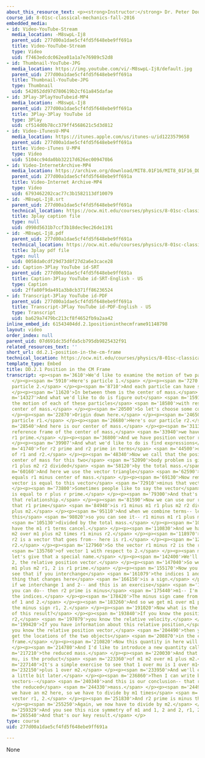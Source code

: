 ```yaml
---
about_this_resource_text: <p><strong>Instructor:</strong> Dr. Peter Dourmashkin</p>
course_id: 8-01sc-classical-mechanics-fall-2016
embedded_media:
- id: Video-YouTube-Stream
  media_location: -M8swpL-Ij8
  parent_uid: 277d00a1dae5cf4fd5f648ebe9ff691a
  title: Video-YouTube-Stream
  type: Video
  uid: f7463edcdc062ea01a1a7e76989c52d8
- id: Thumbnail-YouTube-JPG
  media_location: https://img.youtube.com/vi/-M8swpL-Ij8/default.jpg
  parent_uid: 277d00a1dae5cf4fd5f648ebe9ff691a
  title: Thumbnail-YouTube-JPG
  type: Thumbnail
  uid: 542052dd97d780619b2cf61a845dafae
- id: 3Play-3PlayYouTubeid-MP4
  media_location: -M8swpL-Ij8
  parent_uid: 277d00a1dae5cf4fd5f648ebe9ff691a
  title: 3Play-3Play YouTube id
  type: 3Play
  uid: cf514d0b78cc379ff4568621c5d3d812
- id: Video-iTunesU-MP4
  media_location: https://itunes.apple.com/us/itunes-u/id1223579658
  parent_uid: 277d00a1dae5cf4fd5f648ebe9ff691a
  title: Video-iTunes U-MP4
  type: Video
  uid: 5104cc94da0bb32217d626ec009470b6
- id: Video-InternetArchive-MP4
  media_location: https://archive.org/download/MIT8.01F16/MIT8_01F16_DD_CMframe1_360p.mp4
  parent_uid: 277d00a1dae5cf4fd5f648ebe9ff691a
  title: Video-Internet Archive-MP4
  type: Video
  uid: 6793462202cac77c3b1582113df10079
- id: -M8swpL-Ij8.srt
  parent_uid: 277d00a1dae5cf4fd5f648ebe9ff691a
  technical_location: https://ocw.mit.edu/courses/physics/8-01sc-classical-mechanics-fall-2016/week-9-collision-theory/dd.2.1-position-in-the-cm-frame/dd.2.1-position-in-the-cm-frame/-M8swpL-Ij8.srt
  title: 3play caption file
  type: null
  uid: d998d5631b7ccf3b18dec9ec26de1191
- id: -M8swpL-Ij8.pdf
  parent_uid: 277d00a1dae5cf4fd5f648ebe9ff691a
  technical_location: https://ocw.mit.edu/courses/physics/8-01sc-classical-mechanics-fall-2016/week-9-collision-theory/dd.2.1-position-in-the-cm-frame/dd.2.1-position-in-the-cm-frame/-M8swpL-Ij8.pdf
  title: 3play pdf file
  type: null
  uid: 0058da0cdf29d73d8f27d2a6e3cace28
- id: Caption-3Play YouTube id-SRT
  parent_uid: 277d00a1dae5cf4fd5f648ebe9ff691a
  title: Caption-3Play YouTube id-SRT-English - US
  type: Caption
  uid: 2ffa80f9da491a3b8cb371ff86236524
- id: Transcript-3Play YouTube id-PDF
  parent_uid: 277d00a1dae5cf4fd5f648ebe9ff691a
  title: Transcript-3Play YouTube id-PDF-English - US
  type: Transcript
  uid: ba629a7479bc213cf8f4652fb9a2aa42
inline_embed_id: 61543404dd.2.1positioninthecmframe91148798
layout: video
order_index: null
parent_uid: 07d691dc35dfda5cb795db9825432f91
related_resources_text: ''
short_url: dd.2.1-position-in-the-cm-frame
technical_location: https://ocw.mit.edu/courses/physics/8-01sc-classical-mechanics-fall-2016/week-9-collision-theory/dd.2.1-position-in-the-cm-frame/dd.2.1-position-in-the-cm-frame
template_type: Embed
title: DD.2.1 Position in the CM Frame
transcript: <p><span m='3610'>We'd like to examine the motion of two particles.</span>
  </p><p><span m='5910'>Here's particle 1.</span> </p><p><span m='7270'>And here's
  particle 2.</span> </p><p><span m='8710'>And each particle can have some motion.</span>
  </p><p><span m='11620'>In between them is the center of mass.</span> </p><p><span
  m='14327'>And what we'd like to do is figure out</span> <span m='15910'>how to describe
  the motion of each of these particles</span> <span m='18580'>with respect to the
  center of mass.</span> </p><p><span m='20500'>So let's choose some coordinate system.</span>
  </p><p><span m='22870'>Origin down here.</span> </p><p><span m='24650'>Here's our
  particle r1.</span> </p><p><span m='26680'>Here's our particle r2.</span> </p><p><span
  m='28540'>And here is our center of mass.</span> </p><p><span m='31130'>Now in the
  reference frame of the center of mass,</span> <span m='33940'>we have position vector
  r1 prime.</span> </p><p><span m='36800'>And we have position vector r2 prime.</span>
  </p><p><span m='39907'>And what we'd like to do is find expressions</span> <span
  m='41740'>for r2 prime and r2 prime in terms</span> <span m='44500'>of the positions
  of r1 and r2.</span> </p><p><span m='48340'>Now we call that the position of the
  center of mass for this two</span> <span m='52090'>body problem is given by m2 m1
  r1 plus m2 r2 divided</span> <span m='58120'>by the total mass.</span> </p><p><span
  m='60160'>And here we use the vector triangle</span> <span m='62590'>that r1 prime
  equals r1 minus center of mass.</span> </p><p><span m='69130'>Now remember this
  vector is equal to this vector</span> <span m='72910'>minus that vector.</span>
  </p><p><span m='73800'>Sometimes people like to say the vector</span> <span m='76150'>r1
  is equal to r plus r prime.</span> </p><p><span m='79300'>And that's how we get
  that relationship.</span> </p><p><span m='81590'>Now we can use our result here
  that r1 prime</span> <span m='84940'>is r1 minus m1 r1 plus m2 r2 divided by m1
  plus m2.</span> </p><p><span m='95110'>And when we combine terms-- let's just do
  this</span> <span m='98020'>so you can see it-- r1 minus m1 r1 plus m2 r2</span>
  <span m='105130'>divided by the total mass.</span> </p><p><span m='107740'>We now
  have the m1 r1 terms cancel.</span> </p><p><span m='110830'>And we have a common
  m2 over m1 plus m2 times r1 minus r2.</span> </p><p><span m='118970'>Now r1 minus
  r2 is a vector that goes from-- here is r1.</span> </p><p><span m='126520'>Here's
  r2.</span> </p><p><span m='127960'>So the vector r1 minus r2 is the relative position</span>
  <span m='135760'>of vector 1 with respect to 2.</span> </p><p><span m='138860'>And
  let's give that a special name.</span> </p><p><span m='142400'>We'll call that r1,
  2, the relative position vector.</span> </p><p><span m='147040'>So we have m2 over
  m1 plus m2 r1, 2 is r1 prime.</span> </p><p><span m='155170'>Now you can easily
  see that if you interchange</span> <span m='161079'>the indices 1 and 2, the only
  thing that changes here</span> <span m='166150'>is a sign.</span> </p><p><span m='167500'>And
  if we interchange 1 and 2-- and this is an exercise</span> <span m='170500'>that
  you can do-- then r2 prime is minus</span> <span m='175440'>m1-- I'm interchanging
  the indices.</span> </p><p><span m='178420'>The minus sign came from the interchange
  of 1 and 2.</span> </p><p><span m='183260'>And so we get m1 over m1 plus m2 with
  the minus sign r1, 2.</span> </p><p><span m='191020'>Now what is the significance
  of this result?</span> </p><p><span m='193840'>If you know the position of r1 and
  r2,</span> <span m='197079'>you know the relative velocity.</span> </p><p><span
  m='199420'>If you have information about this relative position,</span> <span m='202540'>if
  you know the relative position vector,</span> <span m='204490'>then you can separately
  get the locations of the two objects</span> <span m='208870'>in the center of mass
  frame.</span> </p><p><span m='210820'>Now this quantity in here will appear often.</span>
  </p><p><span m='214780'>And I'd like to introduce a new quantity called</span> <span
  m='217210'>the reduced mass.</span> </p><p><span m='220030'>And that reduced mass,
  mu, is the product</span> <span m='223360'>of m1 m2 over m1 plus m2.</span> </p><p><span
  m='227140'>It's a simple exercise to see that 1 over mu is 1 over m1</span> <span
  m='232150'>plus 1 over m2.</span> </p><p><span m='233950'>And we'll encounter that
  a little bit later.</span> </p><p><span m='236860'>Then I can write both of these
  vectors--</span> <span m='240340'>and this is our conclusion-- that r1 prime is
  the reduced</span> <span m='244330'>mass.</span> </p><p><span m='244960'>Notice
  we have an m2 here, so we have to divide by m1 times</span> <span m='249880'>the
  vector r1, 2.</span> </p><p><span m='251830'>And r2 prime is minus the reduced mass.</span>
  </p><p><span m='255250'>Again, we now have to divide by m2.</span> </p><p><span
  m='259329'>And you see this nice symmetry of m1 and 1, 2 and 2, r1, 2.</span> </p><p><span
  m='265540'>And that's our key result.</span> </p>
type: course
uid: 277d00a1dae5cf4fd5f648ebe9ff691a

---
```

None